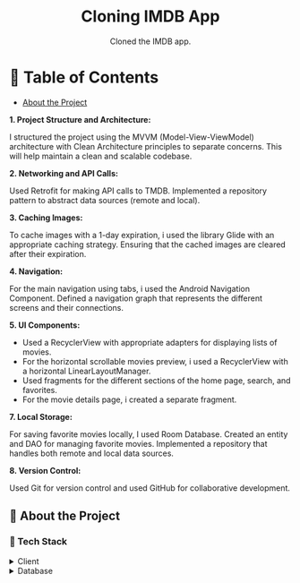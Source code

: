 <div align='center'>

<h1>Cloning IMDB App </h1>
<p>Cloned the IMDB app. </p>

</div>

# :notebook_with_decorative_cover: Table of Contents

- [About the Project](#star2-about-the-project)
<p> <B>1. Project Structure and Architecture:</B>

I structured the project using the MVVM (Model-View-ViewModel) architecture with Clean Architecture principles to separate concerns. This will help maintain a clean and scalable codebase.

**2. Networking and API Calls:**

Used Retrofit for making API calls to TMDB. Implemented a repository pattern to abstract data sources (remote and local).

**3. Caching Images:**

To cache images with a 1-day expiration, i used the library Glide with an appropriate caching strategy. Ensuring that the cached images are cleared after their expiration.

**4. Navigation:**

For the main navigation using tabs, i used the Android Navigation Component. Defined a navigation graph that represents the different screens and their connections.

**5. UI Components:**

- Used a RecyclerView with appropriate adapters for displaying lists of movies.
- For the horizontal scrollable movies preview, i used a RecyclerView with a horizontal LinearLayoutManager.
- Used fragments for the different sections of the home page, search, and favorites.
- For the movie details page, i created a separate fragment.

**7. Local Storage:**

For saving favorite movies locally, I used Room Database. Created an entity and DAO for managing favorite movies. Implemented a repository that handles both remote and local data sources.

**8. Version Control:**

Used Git for version control and used GitHub for collaborative development. </p>

## :star2: About the Project
### :space_invader: Tech Stack
<details> <summary>Client</summary> <ul>
<li><a href="">Android</a></li>
<li><a href="">MVVM</a></li>
</ul> </details>
<details> <summary>Database</summary> <ul>
<li><a href="">Room</a></li>
<li><a href="">SQLite</a></li>
</ul> </details>
